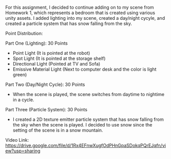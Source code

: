 For this assignment, I decided to continue adding on to my scene from Homework 1, which represents a bedroom that is created using various unity assets. I added lighting into my scene, created a day/night cycyle, and created a particle system that has snow falling from the sky.

Point Distribution:

Part One (Lighting): 30 Points
  - Point Light (It is pointed at the robot)
  - Spot Light (It is pointed at the storage shelf)
  - Directional Light (Pointed at TV and Sofa)
  - Emissive Material Light (Next to computer desk and the color is light green)

Part Two (Day/Night Cycle): 30 Points
  - When the scene is played, the scene switches from daytime to nightime in a cycle.

Part Three (Particle System): 30 Points
  - I created a 2D texture emitter particle system that has snow falling from the sky when the scene is played. I decided to use snow since the setting of the scene is in a snow mountain.

Video Link: https://drive.google.com/file/d/1Rx4EFnwXugfOdPHnGpaSDokqPQrEJqfn/view?usp=sharing
